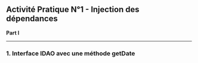 ## Activité Pratique N°1 - Injection des dépendances 
**Part I**

---
### 1. Interface IDAO avec une méthode getDate

